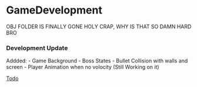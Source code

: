 # GameDevelopment

OBJ FOLDER IS FINALLY GONE HOLY CRAP, WHY IS THAT SO DAMN HARD BRO

### Development Update

Addded:
    - Game Background
    - Boss States
    - Bullet Collision with walls and screen
    - Player Animation when no volocity (Still Working on it)

[Todo](TODO.md)
